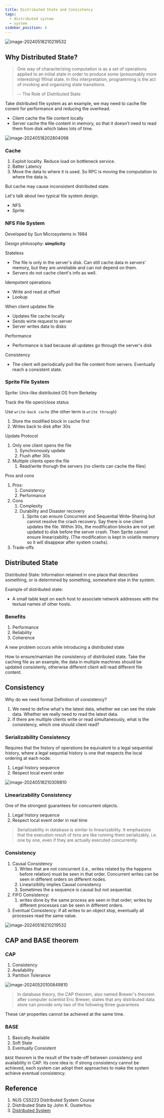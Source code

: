 ```yaml
---
title: Distributed State and Consistency
tags:
  - distributed system
  - system
sidebar_position: 4
---
```


![image-20240518210219532](./04-state-consistency.assets/image-20240518210219532.png)

## Why Distributed State?

> One way of characterizing computation is as a set of operations applied to an initial state in order to produce some (presumably more interesting) fifinal state. In this interpretation, programming is the act of invoking and organizing state transitions. 
>
> -- The Role of Distributed State

Take distributed file system as an example, we may need to cache file conent for performance and reducing the overhead.

- Client cache the file content locally
- Server cache the file content in memory, so that it doesn't need to read them from disk which takes lots of time. 

![image-20240518202804098](./04-state-consistency.assets/image-20240518202804098.png)

### Cache

1. Exploit locality. Reduce load on bottleneck service. 
2. Batter Latency
3. Move the data to where it is used. So RPC is moving the computation to where the data is.

But cache may cause inconsistent distributed state.

Let's talk about two typical file system design.

- NFS
- Sprite

### NFS File System

Developed by Sun Microsystems in 1984

Design philosophy: **simplicity**

Stateless

- The file is only in the server's disk. Can still cache data in servers' memory, but they are unreliable and can not depend on them.
- Servers do not cache client's info as well.

Idempotent operations

- Write and read at offset
- Lookup

When client updates file

- Updates file cache locally
- Sends wirte request to server
- Server writes data to disks

Performance

- Performance is bad because all updates go through the server's disk

Consistency

- The client will periodically poll the file content from servers. Eventually reach a consistent state.

### Sprite File System

Sprite: Unix-like distributed OS from Berkeley

Track the file open/close status

Use `write-back cache`  (the other term is `write through`)

1. Store the modified block in cache first
2. Writes back to disk after 30s 

Update Protocol

1. Only one client opens the file
   1. Synchronously update
   2. Flush after 30s
2. Multiple clients open the file
   1. Read/write thorugh the servers (no clients can cache the files)

Pros and cons
   1. Pros:
      1. Consistency
      2. Performance
   2. Cons
      1. Complexity
      2. Durability and Disaster recovery
         1. Sprite can ensure Concurrent and Sequential Write-Sharing but cannot resolve the crash recovery. Say there is one client updates the file. Within 30s, the modification blocks are not yet updated to disk before the server crash. Then Sprite cannot ensure linearizability. (The modification is kept in volatile memory so it will disappear after system crashs).
   3. Trade-offs

## Distributed State

Distributed State: Information retained in one place that describes something, or is determined by something, somewhere else in the system.

Example of distributed state:

- A small table kept on each host to associate network addresses with the textual names of other hosts.

### Benefits

1. Performance
2. Reliability
3. Coherence

A new problem occurs while introducing a distributed state

How to ensure/maintain the consistency of distributed state. Take the caching file as an example, the data in multiple machines should be updated consistenly, otherwise different client will read different file content.

## Consistency

Why do we need formal Definition of consistency?

1. We need to define what's the latest data, whether we can see the stale data. Whether we really need to read the latest data. 
2. If there are multiple clients write or read simultaneously, what is the consistency, which one should client read? 

### Serializability Consistency

Requires that the history of operations be equivalent to a legal sequential history, where a legal sequntial history is one that respects the local ordering at each node.

1. Legal history sequence
2. Respect local event order

![image-20240518210309810](./04-state-consistency.assets/image-20240518210309810.png)

### Linearizability Consistency

One of the strongest guarantees for concurrent objects.

1. Legal history sequence
2. Respect local event order in real time

> Serializability in database is similar to linearizability. It emphasizes that the execution result of txns are like running them serializably, i.e. one by one, even if they are actually executed concurrently.

### Consistency

1. Causal Consistency
   1. Writes that are not concurrent (i.e., writes related by the happens before relation) must be seen in that order. Concurrent writes can be seen in different orders on different nodes.
   2. Lineariziblity implies Causal consistency
   3. Sometimes the a sequence is causal but not sequential.
2. FIFO Consistency: 
   1. writes done by the same process are seen in that order; writes by different processes can be seen in different orders.
3. Eventual Consistency: if all writes to an object stop, eventually all processes read the same value.

![image-20240518210219532](./04-state-consistency.assets/image-20240518210219532.png)

## CAP and BASE theorem

### CAP

1. Consistency
2. Availability
3. Partition Tolerance

![image-20240520100849810](./04-state-consistency.assets/image-20240520100849810.png)

> In database theory, the CAP theorem, also named Brewer's theorem after computer scientist Eric Brewer, states that any distributed data store can provide only two of the following three guarantees

These `CAP` properties cannot be achieved at the same time.

### BASE

1. Basically Available
2. Soft State
3. Eventually Consistent

`BASE` theorem is the result of the trade-off between consistency and availability in CAP. Its core idea is: if strong consistency cannot be achieved, each system can adopt their approaches to make the system achieve eventual consistency.

## Reference

1. NUS CS5223 Distributed System Course
1. Distributed State by John K. Ousterhou
1. [Distributed System](https://www.cyc2018.xyz/%E5%85%B6%E5%AE%83/%E7%B3%BB%E7%BB%9F%E8%AE%BE%E8%AE%A1/%E5%88%86%E5%B8%83%E5%BC%8F.html#%E5%9B%9B%E3%80%81base)
